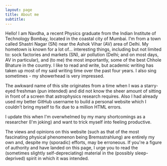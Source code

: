 ```yaml
---
layout: page
title: About me
subtitle: 
---
```

Hello! I am Navdha, a recent Physics graduate from the Indian Institute of Technology Bombay, located in the coastal city of Mumbai. I'm from a town called Shastri Nagar (SN) near the Ashok Vihar (AV) area of Delhi. My hometown is known for a lot of... interesting things, including but not limited to: sock factories and markets (SN), air pollution (Delhi; and on most days, AV in particular), and (to me) the most importantly, some of the best Chhole Bhature in the country. I like to read and write, but academic writing has taken up most of my said writing time over the past four years. I also sing sometimes - my showerhead is very impressed. <br>

The awkward name of this site originates from a time when I was a starry-eyed freshman (pun intended) and did not know the sheer amount of sitting in front of a screen that astrophysics research requires. Also I had already used my better GitHub username to build a personal website which I couldn't bring myself to fix due to a million HTML errors. <br>

I update this when I'm overwhelmed by my many shortcomings as a researcher (I'm joking) and want to trick myself into feeling productive. <br>

The views and opinions on this website (such as that of the most fascinating physical phenomenon being Bremsstrahlung) are entirely my own and, despite my (sporadic) efforts, may be erroneous. If you're a figure of authority and have landed on this page, I urge you to read the (sometimes slightly self-depreciating) material in the (possibly sleep-deprived) spirit in which it was intended.
